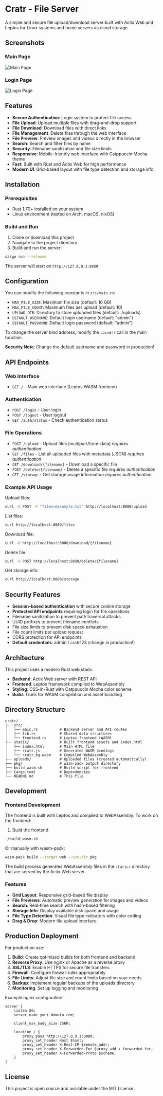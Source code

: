 # Cratr - File Server

A simple and secure file upload/download server built with Actix Web and Leptos for Linux systems and home servers as cloud storage.

## Screenshots

### Main Page
![Main Page](screenshots/1.png)

### Login Page
![Login Page](screenshots/2.png)

## Features

- **Secure Authentication**: Login system to protect file access
- **File Upload**: Upload multiple files with drag-and-drop support
- **File Download**: Download files with direct links  
- **File Management**: Delete files through the web interface
- **File Preview**: Preview images and videos directly in the browser
- **Search**: Search and filter files by name
- **Security**: Filename sanitization and file size limits
- **Responsive**: Mobile-friendly web interface with Catppuccin Mocha theme
- **Fast**: Built with Rust and Actix Web for high performance
- **Modern UI**: Grid-based layout with file type detection and storage info

## Installation

### Prerequisites

- Rust 1.70+ installed on your system
- Linux environment (tested on Arch, macOS, nixOS)

### Build and Run

1. Clone or download this project
2. Navigate to the project directory
3. Build and run the server:

```bash
cargo run --release
```

The server will start on `http://127.0.0.1:8080`

## Configuration

You can modify the following constants in `src/main.rs`:

- `MAX_FILE_SIZE`: Maximum file size (default: 16 GB)
- `MAX_FILE_COUNT`: Maximum files per upload (default: 10)
- `UPLOAD_DIR`: Directory to store uploaded files (default: ./uploads)
- `DEFAULT_USERNAME`: Default login username (default: "admin")
- `DEFAULT_PASSWORD`: Default login password (default: "admin")

To change the server bind address, modify the `.bind()` call in the main function.

**Security Note**: Change the default username and password in production!

## API Endpoints

### Web Interface
- `GET /` - Main web interface (Leptos WASM frontend)

### Authentication
- `POST /login` - User login
- `POST /logout` - User logout
- `GET /auth/status` - Check authentication status

### File Operations
- `POST /upload` - Upload files (multipart/form-data) *requires authentication*
- `GET /files` - List all uploaded files with metadata (JSON) *requires authentication*
- `GET /download/{filename}` - Download a specific file
- `POST /delete/{filename}` - Delete a specific file *requires authentication*
- `GET /storage` - Get storage usage information *requires authentication*

### Example API Usage

Upload files:
```bash
curl -X POST -F "files=@example.txt" http://localhost:8080/upload
```

List files:
```bash
curl http://localhost:8080/files
```

Download file:
```bash
curl -O http://localhost:8080/download/{filename}
```

Delete file:
```bash
curl -X POST http://localhost:8080/delete/{filename}
```

Get storage info:
```bash
curl http://localhost:8080/storage
```

## Security Features

- **Session-based authentication** with secure cookie storage
- **Protected API endpoints** requiring login for file operations
- Filename sanitization to prevent path traversal attacks
- UUID prefixes to prevent filename conflicts
- File size limits to prevent disk space exhaustion
- File count limits per upload request
- CORS protection for API endpoints
- **Default credentials**: admin / cratr123 (change in production!)

## Architecture

This project uses a modern Rust web stack:

- **Backend**: Actix Web server with REST API
- **Frontend**: Leptos framework compiled to WebAssembly
- **Styling**: CSS-in-Rust with Catppuccin Mocha color scheme
- **Build**: Trunk for WASM compilation and asset bundling

## Directory Structure

```
cratr/
├── src/
│   ├── main.rs          # Backend server and API routes
│   ├── lib.rs           # Shared data structures
│   └── frontend.rs      # Leptos frontend (WASM)
├── static/              # Built frontend assets and index.html
│   ├── index.html       # Main HTML file
│   ├── cratr.js         # Generated WASM bindings
│   └── cratr_bg.wasm    # Compiled WebAssembly
├── uploads/             # Uploaded files (created automatically)
├── pkg/                 # wasm-pack output directory
├── build_wasm.sh        # Build script for frontend
├── Cargo.toml           # Dependencies
└── README.md            # This file
```

## Development

### Frontend Development

The frontend is built with Leptos and compiled to WebAssembly. To work on the frontend:

1. Build the frontend:
```bash
./build_wasm.sh
```

Or manually with wasm-pack:
```bash
wasm-pack build --target web --out-dir pkg
```

The build process generates WebAssembly files in the `static/` directory that are served by the Actix Web server.

### Features

- **Grid Layout**: Responsive grid-based file display
- **File Previews**: Automatic preview generation for images and videos
- **Search**: Real-time search with hash-based filtering
- **Storage Info**: Display available disk space and usage
- **File Type Detection**: Visual file type indicators with color coding
- **Drag & Drop**: Modern file upload interface

## Production Deployment

For production use:

1. **Build**: Create optimized builds for both frontend and backend
2. **Reverse Proxy**: Use nginx or Apache as a reverse proxy
3. **SSL/TLS**: Enable HTTPS for secure file transfers
4. **Firewall**: Configure firewall rules appropriately
5. **File Limits**: Adjust file size and count limits based on your needs
6. **Backup**: Implement regular backups of the uploads directory
7. **Monitoring**: Set up logging and monitoring

Example nginx configuration:
```nginx
server {
    listen 80;
    server_name your-domain.com;
    
    client_max_body_size 256M;
    
    location / {
        proxy_pass http://127.0.0.1:8080;
        proxy_set_header Host $host;
        proxy_set_header X-Real-IP $remote_addr;
        proxy_set_header X-Forwarded-For $proxy_add_x_forwarded_for;
        proxy_set_header X-Forwarded-Proto $scheme;
    }
}
```

## License

This project is open source and available under the MIT License.
